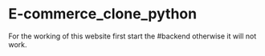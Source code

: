 # E-commerce_clone_python


For the working of this website first start the #backend otherwise it will not work.
